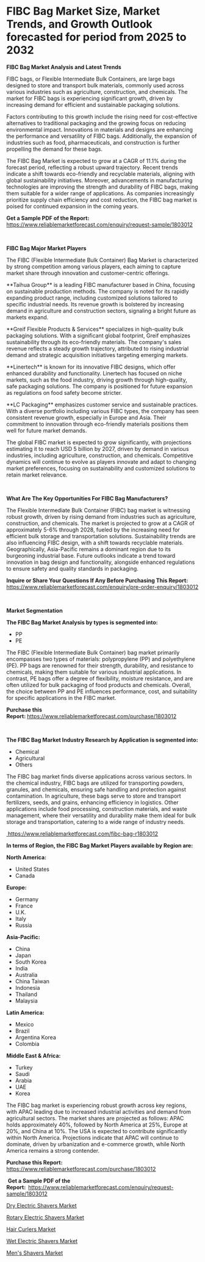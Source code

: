 <p><h1>FIBC Bag Market Size, Market Trends, and Growth Outlook forecasted for period from 2025 to 2032</h1></p><p><strong>FIBC Bag Market Analysis and Latest Trends</strong></p>
<p><p>FIBC bags, or Flexible Intermediate Bulk Containers, are large bags designed to store and transport bulk materials, commonly used across various industries such as agriculture, construction, and chemicals. The market for FIBC bags is experiencing significant growth, driven by increasing demand for efficient and sustainable packaging solutions. </p><p>Factors contributing to this growth include the rising need for cost-effective alternatives to traditional packaging and the growing focus on reducing environmental impact. Innovations in materials and designs are enhancing the performance and versatility of FIBC bags. Additionally, the expansion of industries such as food, pharmaceuticals, and construction is further propelling the demand for these bags.</p><p>The FIBC Bag Market is expected to grow at a CAGR of 11.1% during the forecast period, reflecting a robust upward trajectory. Recent trends indicate a shift towards eco-friendly and recyclable materials, aligning with global sustainability initiatives. Moreover, advancements in manufacturing technologies are improving the strength and durability of FIBC bags, making them suitable for a wider range of applications. As companies increasingly prioritize supply chain efficiency and cost reduction, the FIBC bag market is poised for continued expansion in the coming years.</p></p>
<p><strong>Get a Sample PDF of the Report:&nbsp;</strong> <a href="https://www.reliablemarketforecast.com/enquiry/request-sample/1803012?utm_campaign=1144&utm_medium=2&utm_source=Github&utm_content=ia&utm_term=04042025&utm_id=fibc-bag">https://www.reliablemarketforecast.com/enquiry/request-sample/1803012</a></p>
<p>&nbsp;</p>
<p><strong>FIBC Bag Major Market Players</strong></p>
<p><p>The FIBC (Flexible Intermediate Bulk Container) Bag Market is characterized by strong competition among various players, each aiming to capture market share through innovation and customer-centric offerings.</p><p>**Taihua Group** is a leading FIBC manufacturer based in China, focusing on sustainable production methods. The company is noted for its rapidly expanding product range, including customized solutions tailored to specific industrial needs. Its revenue growth is bolstered by increasing demand in agriculture and construction sectors, signaling a bright future as markets expand.</p><p>**Greif Flexible Products & Services** specializes in high-quality bulk packaging solutions. With a significant global footprint, Greif emphasizes sustainability through its eco-friendly materials. The company's sales revenue reflects a steady growth trajectory, attributed to rising industrial demand and strategic acquisition initiatives targeting emerging markets.</p><p>**Linertech** is known for its innovative FIBC designs, which offer enhanced durability and functionality. Linertech has focused on niche markets, such as the food industry, driving growth through high-quality, safe packaging solutions. The company is positioned for future expansion as regulations on food safety become stricter.</p><p>**LC Packaging** emphasizes customer service and sustainable practices. With a diverse portfolio including various FIBC types, the company has seen consistent revenue growth, especially in Europe and Asia. Their commitment to innovation through eco-friendly materials positions them well for future market demands.</p><p>The global FIBC market is expected to grow significantly, with projections estimating it to reach USD 5 billion by 2027, driven by demand in various industries, including agriculture, construction, and chemicals. Competitive dynamics will continue to evolve as players innovate and adapt to changing market preferences, focusing on sustainability and customized solutions to retain market relevance.</p></p>
<p>&nbsp;</p>
<p><strong>What Are The Key Opportunities For FIBC Bag Manufacturers?</strong></p>
<p><p>The Flexible Intermediate Bulk Container (FIBC) bag market is witnessing robust growth, driven by rising demand from industries such as agriculture, construction, and chemicals. The market is projected to grow at a CAGR of approximately 5-6% through 2028, fueled by the increasing need for efficient bulk storage and transportation solutions. Sustainability trends are also influencing FIBC design, with a shift towards recyclable materials. Geographically, Asia-Pacific remains a dominant region due to its burgeoning industrial base. Future outlooks indicate a trend toward innovation in bag design and functionality, alongside enhanced regulations to ensure safety and quality standards in packaging.</p></p>
<p><strong>Inquire or Share Your Questions If Any Before Purchasing This Report:</strong> <a href="https://www.reliablemarketforecast.com/enquiry/pre-order-enquiry/1803012?utm_campaign=1144&utm_medium=2&utm_source=Github&utm_content=ia&utm_term=04042025&utm_id=fibc-bag">https://www.reliablemarketforecast.com/enquiry/pre-order-enquiry/1803012</a></p>
<p>&nbsp;</p>
<p><strong>Market Segmentation</strong></p>
<p><strong>The FIBC Bag Market Analysis by types is segmented into:</strong></p>
<p><ul><li>PP</li><li>PE</li></ul></p>
<p><p>The FIBC (Flexible Intermediate Bulk Container) bag market primarily encompasses two types of materials: polypropylene (PP) and polyethylene (PE). PP bags are renowned for their strength, durability, and resistance to chemicals, making them suitable for various industrial applications. In contrast, PE bags offer a degree of flexibility, moisture resistance, and are often utilized for bulk packaging of food products and chemicals. Overall, the choice between PP and PE influences performance, cost, and suitability for specific applications in the FIBC market.</p></p>
<p><strong>Purchase this Report:&nbsp;</strong><a href="https://www.reliablemarketforecast.com/purchase/1803012?utm_campaign=1144&utm_medium=2&utm_source=Github&utm_content=ia&utm_term=04042025&utm_id=fibc-bag">https://www.reliablemarketforecast.com/purchase/1803012</a></p>
<p>&nbsp;</p>
<p><strong>The FIBC Bag Market Industry Research by Application is segmented into:</strong></p>
<p><ul><li>Chemical</li><li>Agricultural</li><li>Others</li></ul></p>
<p><p>The FIBC bag market finds diverse applications across various sectors. In the chemical industry, FIBC bags are utilized for transporting powders, granules, and chemicals, ensuring safe handling and protection against contamination. In agriculture, these bags serve to store and transport fertilizers, seeds, and grains, enhancing efficiency in logistics. Other applications include food processing, construction materials, and waste management, where their versatility and durability make them ideal for bulk storage and transportation, catering to a wide range of industry needs.</p></p>
<p><a href="https://www.reliablemarketforecast.com/fibc-bag-r1803012?utm_campaign=1144&utm_medium=2&utm_source=Github&utm_content=ia&utm_term=04042025&utm_id=fibc-bag">&nbsp;https://www.reliablemarketforecast.com/fibc-bag-r1803012</a></p>
<p><strong>In terms of Region, the FIBC Bag Market Players available by Region are:</strong></p>
<p>
    <p> <strong> North America: </strong>
        <ul>
            <li>United States</li>
            <li>Canada</li>
        </ul>
        </p> 
    <p> <strong> Europe: </strong>
        <ul>
            <li>Germany</li>
            <li>France</li>
            <li>U.K.</li>
            <li>Italy</li>
            <li>Russia</li>
        </ul>
        </p> 
    <p> <strong> Asia-Pacific: </strong>
        <ul>
            <li>China</li>
            <li>Japan</li>
            <li>South Korea</li>
            <li>India</li>
            <li>Australia</li>
            <li>China Taiwan</li>
            <li>Indonesia</li>
            <li>Thailand</li>
            <li>Malaysia</li>
        </ul>
        </p> 
    <p> <strong> Latin America: </strong>
        <ul>
            <li>Mexico</li>
            <li>Brazil</li>
            <li>Argentina Korea</li>
            <li>Colombia</li>
        </ul>
        </p> 
    <p> <strong> Middle East & Africa: </strong>
        <ul>
            <li>Turkey</li>
            <li>Saudi</li>
            <li>Arabia</li>
            <li>UAE</li>
            <li>Korea</li>
        </ul>
    </p>
    </p>
<p><p>The FIBC bag market is experiencing robust growth across key regions, with APAC leading due to increased industrial activities and demand from agricultural sectors. The market shares are projected as follows: APAC holds approximately 40%, followed by North America at 25%, Europe at 20%, and China at 10%. The USA is expected to contribute significantly within North America. Projections indicate that APAC will continue to dominate, driven by urbanization and e-commerce growth, while North America remains a strong contender.</p></p>
<p><strong>Purchase this Report: </strong><a href="https://www.reliablemarketforecast.com/purchase/1803012?utm_campaign=1144&utm_medium=2&utm_source=Github&utm_content=ia&utm_term=04042025&utm_id=fibc-bag">https://www.reliablemarketforecast.com/purchase/1803012</a></p>
<p>&nbsp;<strong>Get a Sample PDF of the Report:&nbsp;&nbsp;</strong><a href="https://www.reliablemarketforecast.com/enquiry/request-sample/1803012?utm_campaign=1144&utm_medium=2&utm_source=Github&utm_content=ia&utm_term=04042025&utm_id=fibc-bag">https://www.reliablemarketforecast.com/enquiry/request-sample/1803012</a></p>
<p><strong></strong></p>
<p><p><a href="https://github.com/failarustic/Market-Research-Report-List-1/blob/main/dry-electric-shavers-market.md?utm_campaign=1144&utm_medium=2&utm_source=Github&utm_content=ia&utm_term=04042025&utm_id=fibc-bag">Dry Electric Shavers Market</a></p><p><a href="https://github.com/hiwanatalak/Market-Research-Report-List-1/blob/main/rotary-electric-shavers-market.md?utm_campaign=1144&utm_medium=2&utm_source=Github&utm_content=ia&utm_term=04042025&utm_id=fibc-bag">Rotary Electric Shavers Market</a></p><p><a href="https://github.com/damjiederyd/Market-Research-Report-List-1/blob/main/hair-curlers-market.md?utm_campaign=1144&utm_medium=2&utm_source=Github&utm_content=ia&utm_term=04042025&utm_id=fibc-bag">Hair Curlers Market</a></p><p><a href="https://github.com/claracpegios/Market-Research-Report-List-1/blob/main/wet-electric-shavers-market.md?utm_campaign=1144&utm_medium=2&utm_source=Github&utm_content=ia&utm_term=04042025&utm_id=fibc-bag">Wet Electric Shavers Market</a></p><p><a href="https://github.com/mukaithaisia/Market-Research-Report-List-1/blob/main/mens-shavers-market.md?utm_campaign=1144&utm_medium=2&utm_source=Github&utm_content=ia&utm_term=04042025&utm_id=fibc-bag">Men's Shavers Market</a></p></p>